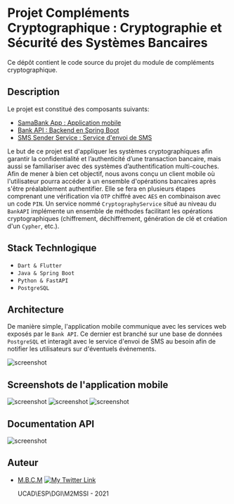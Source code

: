 # Projet Compléments Cryptographique : Cryptographie et Sécurité des Systèmes Bancaires

Ce dépôt contient le code source du projet du module de compléments cryptographique.

## Description

Le projet est constitué des composants suivants:

- [SamaBank App : Application mobile](https://github.com/PapiHack/projet-complements-crypto/tree/master/sama_bank)
- [Bank API : Backend en Spring Boot](https://github.com/PapiHack/projet-complements-crypto/tree/master/bank-api)
- [SMS Sender Service : Service d'envoi de SMS](https://github.com/PapiHack/projet-complements-crypto/tree/master/sms-api)

Le but de ce projet est d'appliquer les systèmes cryptographiques afin garantir la confidentialité et l’authenticité d’une transaction bancaire, mais aussi se familiariser avec des systèmes d’authentification multi-couches.
Afin de mener à bien cet objectif, nous avons conçu un client mobile où l'utilisateur pourra accéder à un ensemble d'opérations bancaires après s'être préalablement authentifier. Elle se fera en plusieurs étapes comprenant une vérification via `OTP` chiffré avec `AES` en combinaison avec un code `PIN`.
Un service nommé `CryptographyService` situé au niveau du `BankAPI` implémente un ensemble de méthodes facilitant les opérations cryptographiques (chiffrement, déchiffrement, génération de clé et création d'un `Cypher`, etc.).

## Stack Technlogique

- `Dart & Flutter`
- `Java & Spring Boot`
- `Python & FastAPI`
- `PostgreSQL`

## Architecture

De manière simple, l'application mobile communique avec les services web exposés par le `Bank API`. Ce dernier est branché sur une base de données
`PostgreSQL` et interagit avec le service d'envoi de SMS au besoin afin de notifier les utilisateurs sur d'éventuels événements.

![screenshot](./screenshots/archi-crypto-new.jpg)

## Screenshots de l'application mobile

![screenshot](./screenshots/app.png)
![screenshot](./screenshots/app-1.png)
![screenshot](./screenshots/app-2.png)

## Documentation API

![screenshot](./screenshots/api-docs-1.png)

## Auteur

- [M.B.C.M](https://github.com/PapiHack)
  [![My Twitter Link](https://img.shields.io/twitter/follow/the_it_dev?style=social)](https://twitter.com/the_it_dev)

  UCAD\ESP\DGI\M2MSSI - 2021
